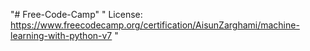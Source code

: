 "# Free-Code-Camp" 
" License: https://www.freecodecamp.org/certification/AisunZarghami/machine-learning-with-python-v7 "

